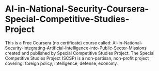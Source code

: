 # AI-in-National-Security-Coursera-Special-Competitive-Studies-Project
This is a Free Coursera (no certificate) course called: AI-in-National-Security-Integrating-Artificial-Intelligence-into-Public-Sector-Missions created and published by Special Competitive Studies Project.  The Special Competitive Studies Project (SCSP) is a non-partisan, non-profit project covering: foreign policy, intelligence, defense, economy.
